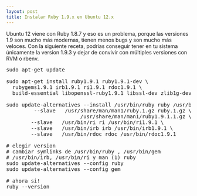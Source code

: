 ```yaml
---
layout: post
title: Instalar Ruby 1.9.x en Ubuntu 12.x
---
```


Ubuntu 12 viene con Ruby 1.8.7 y eso es un problema, porque las versiones 1.9 son mucho m&aacute;s
modernas, tienen menos bugs y son mucho m&aacute;s veloces. Con la siguiente receta, podr&iacute;as conseguir
tener en tu sistema &uacute;nicamente la version 1.9.3 y dejar de convivir con m&uacute;ltiples versiones
con RVM o rbenv.

<!-- more -->

<pre>
sudo apt-get update

sudo apt-get install ruby1.9.1 ruby1.9.1-dev \
  rubygems1.9.1 irb1.9.1 ri1.9.1 rdoc1.9.1 \
  build-essential libopenssl-ruby1.9.1 libssl-dev zlib1g-dev

sudo update-alternatives --install /usr/bin/ruby ruby /usr/bin/ruby1.9.1 400 \
         --slave   /usr/share/man/man1/ruby.1.gz ruby.1.gz \
                        /usr/share/man/man1/ruby1.9.1.1.gz \
        --slave   /usr/bin/ri ri /usr/bin/ri1.9.1 \
        --slave   /usr/bin/irb irb /usr/bin/irb1.9.1 \
        --slave   /usr/bin/rdoc rdoc /usr/bin/rdoc1.9.1

# elegir version
# cambiar symlinks de /usr/bin/ruby , /usr/bin/gem
# /usr/bin/irb, /usr/bin/ri y man (1) ruby
sudo update-alternatives --config ruby
sudo update-alternatives --config gem

# ahora si!
ruby --version
</pre>
